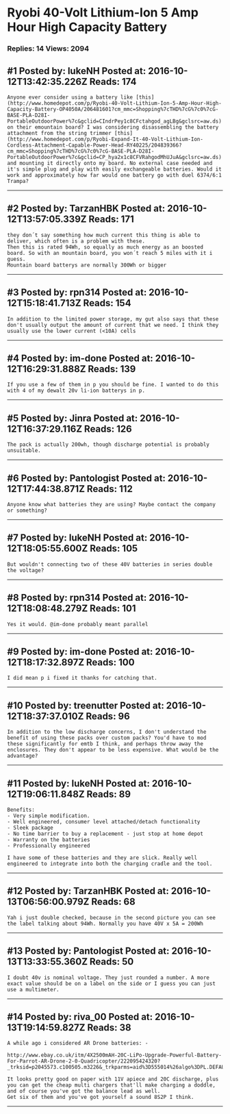 # Ryobi 40-Volt Lithium-Ion 5 Amp Hour High Capacity Battery

### Replies: 14 Views: 2094

## \#1 Posted by: lukeNH Posted at: 2016-10-12T13:42:35.226Z Reads: 174

```
Anyone ever consider using a battery like [this](http://www.homedepot.com/p/Ryobi-40-Volt-Lithium-Ion-5-Amp-Hour-High-Capacity-Battery-OP4050A/206481601?cm_mmc=Shopping%7cTHD%7cG%7c0%7cG-BASE-PLA-D28I-PortableOutdoorPower%7c&gclid=CIndrPey1c8CFctahgod_agLBg&gclsrc=aw.ds) on their emountain board? I was considering disassembling the battery attachment from the string trimmer [this](http://www.homedepot.com/p/Ryobi-Expand-It-40-Volt-Lithium-Ion-Cordless-Attachment-Capable-Power-Head-RY40225/204839366?cm_mmc=Shopping%7cTHD%7cG%7c0%7cG-BASE-PLA-D28I-PortableOutdoorPower%7c&gclid=CP_hya2x1c8CFVRahgodMhUJuA&gclsrc=aw.ds) and mounting it directly onto my board. No external case needed and it's simple plug and play with easily exchangeable batteries. Would it work and approximately how far would one battery go with duel 6374/6:1 Trampa?
```

---
## \#2 Posted by: TarzanHBK Posted at: 2016-10-12T13:57:05.339Z Reads: 171

```
they don´t say something how much current this thing is able to deliver, which often is a problem with these.
Then this is rated 94Wh, so equally as much energy as an boosted board. So with an mountain board, you won´t reach 5 miles with it i guess.
Mountain board batterys are normally 300Wh or bigger
```

---
## \#3 Posted by: rpn314 Posted at: 2016-10-12T15:18:41.713Z Reads: 154

```
In addition to the limited power storage, my gut also says that these don't usually output the amount of current that we need. I think they usually use the lower current (<10A) cells
```

---
## \#4 Posted by: im-done Posted at: 2016-10-12T16:29:31.888Z Reads: 139

```
If you use a few of them in p you should be fine. I wanted to do this with 4 of my dewalt 20v li-ion batterys in p.
```

---
## \#5 Posted by: Jinra Posted at: 2016-10-12T16:37:29.116Z Reads: 126

```
The pack is actually 200wh, though discharge potential is probably unsuitable.
```

---
## \#6 Posted by: Pantologist Posted at: 2016-10-12T17:44:38.871Z Reads: 112

```
Anyone know what batteries they are using? Maybe contact the company or something?
```

---
## \#7 Posted by: lukeNH Posted at: 2016-10-12T18:05:55.600Z Reads: 105

```
But wouldn't connecting two of these 40V batteries in series double the voltage?
```

---
## \#8 Posted by: rpn314 Posted at: 2016-10-12T18:08:48.279Z Reads: 101

```
Yes it would. @im-done probably meant parallel
```

---
## \#9 Posted by: im-done Posted at: 2016-10-12T18:17:32.897Z Reads: 100

```
I did mean p i fixed it thanks for catching that.
```

---
## \#10 Posted by: treenutter Posted at: 2016-10-12T18:37:37.010Z Reads: 96

```
In addition to the low discharge concerns, I don't understand the benefit of using these packs over custom packs? You'd have to mod these significantly for emtb I think, and perhaps throw away the enclosures. They don't appear to be less expensive. What would be the advantage?
```

---
## \#11 Posted by: lukeNH Posted at: 2016-10-12T19:06:11.848Z Reads: 89

```
Benefits:
- Very simple modification.
- Well engineered, consumer level attached/detach functionality
- Sleek package
- No time barrier to buy a replacement - just stop at home depot
- Warranty on the batteries
- Professionally engineered

I have some of these batteries and they are slick. Really well engineered to integrate into both the charging cradle and the tool.
```

---
## \#12 Posted by: TarzanHBK Posted at: 2016-10-13T06:56:00.979Z Reads: 68

```
Yah i just double checked, because in the second picture you can see the label talking about 94Wh. Normally you have 40V x 5A = 200Wh
```

---
## \#13 Posted by: Pantologist Posted at: 2016-10-13T13:33:55.360Z Reads: 50

```
I doubt 40v is nominal voltage. They just rounded a number. A more exact value should be on a label on the side or I guess you can just use a multimeter.
```

---
## \#14 Posted by: riva_00 Posted at: 2016-10-13T19:14:59.827Z Reads: 38

```
A while ago i considered AR Drone batteries: -

http://www.ebay.co.uk/itm/4X2500mAH-20C-LiPo-Upgrade-Powerful-Battery-For-Parrot-AR-Drone-2-0-Quadricopter/222095424320?_trksid=p2045573.c100505.m3226&_trkparms=aid%3D555014%26algo%3DPL.DEFAULT%26ao%3D1%26asc%3D38661%26meid%3D594afb05a0f74f3dbeab9d078c453133%26pid%3D100505%26rk%3D1%26rkt%3D1%26

It looks pretty good on paper with 11V apiece and 20C discharge, plus you can get the cheap multi chargers that'll make charging a doddle, and of course you've got the balance lead as well.
Get six of them and you've got yourself a sound 8S2P I think.
```

---

